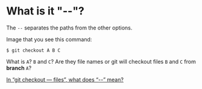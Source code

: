 # What is it "--"?

The `--` separates the paths from the other options.

Image that you see this command:

```
$ git checkout A B C
```

What is `A`? `B` and `C`? Are they file names or git will checkout files `B` and `C` from **branch** `A`?

[In “git checkout — files”, what does “--” mean?](https://stackoverflow.com/a/2531228/2374209)
